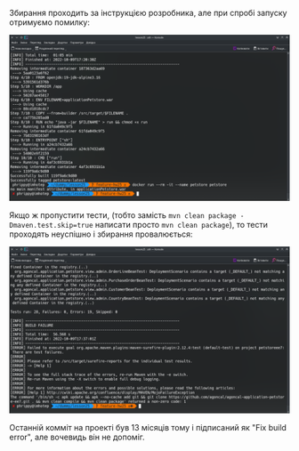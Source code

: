 Збирання проходить за інструкцією розробника, але при спробі запуску отримуємо помилку:

![Збирання і запуск проекту petstore](petstore.png)

Якщо ж пропустити тести, (тобто замість `mvn clean package -Dmaven.test.skip=true` написати просто `mvn clean package`), то тести проходять неуспішно і збирання провалюється:

![Провалення build-тестів](petstore_testfail.png)

Останній комміт на проекті був 13 місяців тому і підписаний як "Fix build error", але вочевидь він не допоміг.
